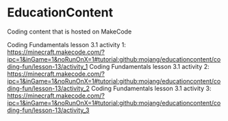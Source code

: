 # EducationContent
Coding content that is hosted on MakeCode

Coding Fundamentals lesson 3.1 activity 1: https://minecraft.makecode.com/?ipc=1&inGame=1&noRunOnX=1#tutorial:github:mojang/educationcontent/coding-fun/lesson-13/activity_1
Coding Fundamentals lesson 3.1 activity 2: https://minecraft.makecode.com/?ipc=1&inGame=1&noRunOnX=1#tutorial:github:mojang/educationcontent/coding-fun/lesson-13/activity_2
Coding Fundamentals lesson 3.1 activity 3: https://minecraft.makecode.com/?ipc=1&inGame=1&noRunOnX=1#tutorial:github:mojang/educationcontent/coding-fun/lesson-13/activity_3